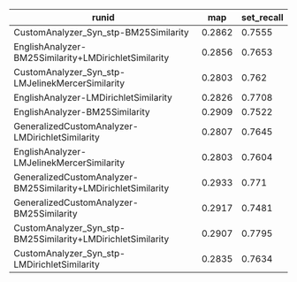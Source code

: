 | runid                                                          | map    | set_recall |
|----------------------------------------------------------------|--------|------------|
| CustomAnalyzer_Syn_stp-BM25Similarity                          | 0.2862 | 0.7555     |
| EnglishAnalyzer-BM25Similarity+LMDirichletSimilarity           | 0.2856 | 0.7653     |
| CustomAnalyzer_Syn_stp-LMJelinekMercerSimilarity               | 0.2803 | 0.762      |
| EnglishAnalyzer-LMDirichletSimilarity                          | 0.2826 | 0.7708     |
| EnglishAnalyzer-BM25Similarity                                 | 0.2909 | 0.7522     |
| GeneralizedCustomAnalyzer-LMDirichletSimilarity                | 0.2807 | 0.7645     |
| EnglishAnalyzer-LMJelinekMercerSimilarity                      | 0.2803 | 0.7604     |
| GeneralizedCustomAnalyzer-BM25Similarity+LMDirichletSimilarity | 0.2933 | 0.771      |
| GeneralizedCustomAnalyzer-BM25Similarity                       | 0.2917 | 0.7481     |
| CustomAnalyzer_Syn_stp-BM25Similarity+LMDirichletSimilarity    | 0.2907 | 0.7795     |
| CustomAnalyzer_Syn_stp-LMDirichletSimilarity                   | 0.2835 | 0.7634     |
